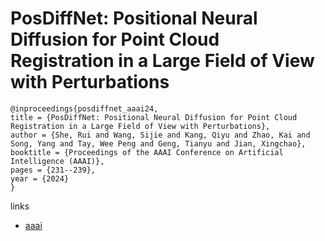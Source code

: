 # PosDiffNet: Positional Neural Diffusion for Point Cloud Registration in a Large Field of View with Perturbations

```
@inproceedings{posdiffnet_aaai24,
title = {PosDiffNet: Positional Neural Diffusion for Point Cloud Registration in a Large Field of View with Perturbations},
author = {She, Rui and Wang, Sijie and Kang, Qiyu and Zhao, Kai and Song, Yang and Tay, Wee Peng and Geng, Tianyu and Jian, Xingchao},
booktitle = {Proceedings of the AAAI Conference on Artificial Intelligence (AAAI)},
pages = {231--239},
year = {2024}
}
```

links
- [aaai](https://ojs.aaai.org/index.php/AAAI/article/view/27775)
